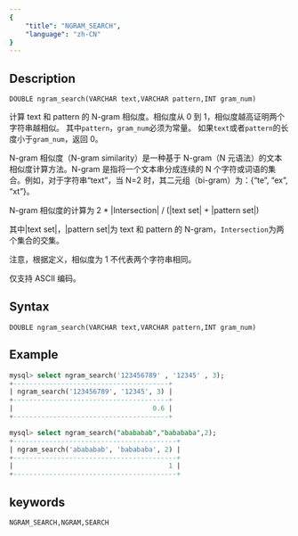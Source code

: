 ```yaml
---
{
    "title": "NGRAM_SEARCH",
    "language": "zh-CN"
}
---
```


## Description

`DOUBLE ngram_search(VARCHAR text,VARCHAR pattern,INT gram_num)`

计算 text 和 pattern 的 N-gram 相似度。相似度从 0 到 1，相似度越高证明两个字符串越相似。
其中`pattern`，`gram_num`必须为常量。
如果`text`或者`pattern`的长度小于`gram_num`，返回 0。

N-gram 相似度（N-gram similarity）是一种基于 N-gram（N 元语法）的文本相似度计算方法。N-gram 是指将一个文本串分成连续的 N 个字符或词语的集合。例如，对于字符串“text”，当 N=2 时，其二元组（bi-gram）为：{“te”, “ex”, “xt”}。

N-gram 相似度的计算为 2 * |Intersection| / (|text set| + |pattern set|)

其中|text set|，|pattern set|为 text 和 pattern 的 N-gram，`Intersection`为两个集合的交集。

注意，根据定义，相似度为 1 不代表两个字符串相同。

仅支持 ASCII 编码。

## Syntax

`DOUBLE ngram_search(VARCHAR text,VARCHAR pattern,INT gram_num)`

## Example

```sql
mysql> select ngram_search('123456789' , '12345' , 3);
+---------------------------------------+
| ngram_search('123456789', '12345', 3) |
+---------------------------------------+
|                                   0.6 |
+---------------------------------------+

mysql> select ngram_search("abababab","babababa",2);
+-----------------------------------------+
| ngram_search('abababab', 'babababa', 2) |
+-----------------------------------------+
|                                       1 |
+-----------------------------------------+
```
## keywords
    NGRAM_SEARCH,NGRAM,SEARCH
